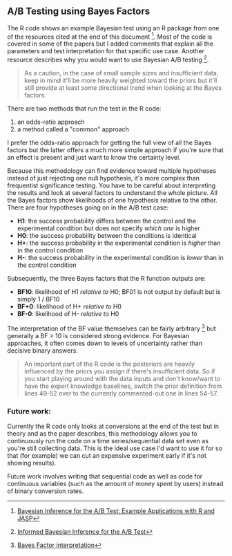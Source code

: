 ## A/B Testing using Bayes Factors

The R code shows an example Bayesian test using an R package from one of the resources cited at the end of this document [^1]. Most of the code is covered in some of the papers but I added comments that explain all the parameters and test interpretation for that specific use case. Another resource describes why you would want to use Bayesian A/B testing [^2].

> As a caution, in the case of small sample sizes and insufficient data, keep in mind it'll be more heavily weighted toward the priors but it'll still provide at least some directional trend when looking at the Bayes factors.

There are two methods that run the test in the R code:
1. an odds-ratio approach
2. a method called a "common" approach
   
I prefer the odds-ratio approach for getting the full view of all the Bayes factors but the latter offers a much more simple approach if you're sure that an effect is present and just want to know the certainty level.

Because this methodology can find evidence toward multiple hypotheses instead of just rejecting one null hypothesis, it's more complex than frequentist significance testing. You have to be careful about interpreting the results and look at several factors to understand the whole picture. All the Bayes factors show likelihoods of one hypothesis relative to the other. There are four hypotheses going on in the A/B test case:
* **H1**: the success probability differs between the control and the experimental condition but does not specify _which one_ is higher
* **H0**: the success probability between the conditions is identical
* **H+**: the success probability in the experimental condition is _higher_ than in the control condition
* **H-**: the success probability in the experimental condition is _lower_ than in the control condition

Subsequently, the three Bayes factors that the R function outputs are:
* **BF10**: likelihood of H1 _relative to_ H0; BF01 is not output by default but is simply 1 / BF10
* **BF+0**: likelihood of H+ _relative to_ H0
* **BF-0**: likelihood of H- _relative to_ H0

The interpretation of the BF value themselves can be fairly arbitrary [^3] but generally a BF > 10 is considered strong evidence. For Bayesian approaches, it often comes down to levels of uncertainty rather than decisive binary answers.

> An important part of the R code is the posteriors are heavily influenced by the priors you assign if there's insufficient data. So if you start playing around with the data inputs and don't know/want to have the expert knowledge baselines, switch the prior definition from lines 49-52 over to the currently commented-out one in lines 54-57.

### Future work:

Currently the R code only looks at conversions at the end of the test but in theory and as the paper describes, this methodology allows you to continuously run the code on a time series/sequential data set even as you're still collecting data. This is the ideal use case I'd want to use it for so that (for example) we can cut an expensive experiment early if it's not showing results).

Future work involves writing that sequential code as well as code for continuous variables (such as the amount of money spent by users) instead of binary conversion rates.


[^1]: [Bayesian Inference for the A/B Test: Example Applications with R and JASP](https://www.researchgate.net/publication/352307826_Bayesian_Inference_for_the_AB_Test_Example_Applications_with_R_and_JASP)
[^2]: [Informed Bayesian Inference for the A/B Test](https://www.researchgate.net/publication/356659768_Informed_Bayesian_Inference_for_the_AB_Test)
[^3]: [Bayes Factor interpretation](https://en.wikipedia.org/wiki/Bayes_factor#Interpretation)
